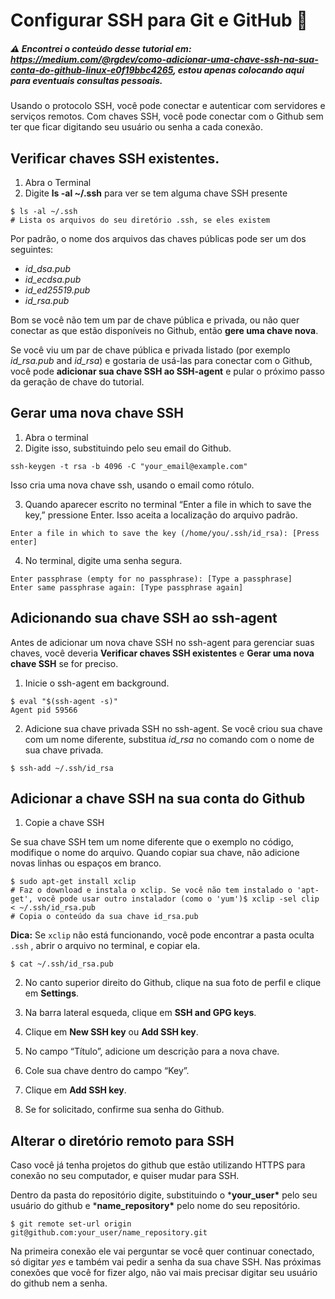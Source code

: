 # Configurar SSH para Git e GitHub :key:

##### :warning: Encontrei o conteúdo desse tutorial em: https://medium.com/@rgdev/como-adicionar-uma-chave-ssh-na-sua-conta-do-github-linux-e0f19bbc4265, estou apenas colocando aqui para eventuais consultas pessoais.

Usando o protocolo SSH, você pode conectar e autenticar com servidores e serviços remotos. Com chaves SSH, você pode conectar com o Github sem ter que ficar digitando seu usuário ou senha a cada conexão.

## Verificar chaves SSH existentes.

1. Abra o Terminal
2. Digite **ls -al ~/.ssh** para ver se tem alguma chave SSH presente

```
$ ls -al ~/.ssh
# Lista os arquivos do seu diretório .ssh, se eles existem
```

Por padrão, o nome dos arquivos das chaves públicas pode ser um dos seguintes:

- *id_dsa.pub*
- *id_ecdsa.pub*
- *id_ed25519.pub*
- *id_rsa.pub*

Bom se você não tem um par de chave pública e privada, ou não quer conectar as que estão disponíveis no Github, então **gere uma chave nova**.

Se você viu um par de chave pública e privada listado (por exemplo *id_rsa.pub* and *id_rsa*) e gostaria de usá-las para conectar com o Github, você pode **adicionar sua chave SSH ao SSH-agent** e pular o próximo passo da geração de chave do tutorial.

## Gerar uma nova chave SSH

1. Abra o terminal
2. Digite isso, substituindo pelo seu email do Github.

```
ssh-keygen -t rsa -b 4096 -C "your_email@example.com"
```

Isso cria uma nova chave ssh, usando o email como rótulo.

3. Quando aparecer escrito no terminal “Enter a file in which to save the key,” pressione Enter. Isso aceita a localização do arquivo padrão.

```
Enter a file in which to save the key (/home/you/.ssh/id_rsa): [Press enter]
```

4. No terminal, digite uma senha segura.

```
Enter passphrase (empty for no passphrase): [Type a passphrase]
Enter same passphrase again: [Type passphrase again]
```

## Adicionando sua chave SSH ao ssh-agent

Antes de adicionar um nova chave SSH no ssh-agent para gerenciar suas chaves, você deveria **Verificar chaves SSH existentes** e **Gerar uma nova chave SSH** se for preciso.

1. Inicie o ssh-agent em background.

```
$ eval "$(ssh-agent -s)"
Agent pid 59566
```

2. Adicione sua chave privada SSH no ssh-agent. Se você criou sua chave com um nome diferente, substitua *id_rsa* no comando com o nome de sua chave privada.

```
$ ssh-add ~/.ssh/id_rsa
```

## Adicionar a chave SSH na sua conta do Github

1. Copie a chave SSH

Se sua chave SSH tem um nome diferente que o exemplo no código, modifique o nome do arquivo. Quando copiar sua chave, não adicione novas linhas ou espaços em branco.

```
$ sudo apt-get install xclip
# Faz o download e instala o xclip. Se você não tem instalado o 'apt-get', você pode usar outro instalador (como o 'yum')$ xclip -sel clip < ~/.ssh/id_rsa.pub
# Copia o conteúdo da sua chave id_rsa.pub
```

**Dica:** Se `xclip` não está funcionando, você pode encontrar a pasta oculta `.ssh` , abrir o arquivo no terminal, e copiar ela.

```
$ cat ~/.ssh/id_rsa.pub
```

2. No canto superior direito do Github, clique na sua foto de perfil e clique em **Settings**.

3. Na barra lateral esqueda, clique em **SSH and GPG keys**.

4. Clique em **New SSH key** ou **Add SSH key**.

5. No campo “Título”, adicione um descrição para a nova chave.

6. Cole sua chave dentro do campo “Key”.

7. Clique em **Add SSH key**.

8. Se for solicitado, confirme sua senha do Github.

## Alterar o diretório remoto para SSH

Caso você já tenha projetos do github que estão utilizando HTTPS para conexão no seu computador, e quiser mudar para SSH.

Dentro da pasta do repositório digite, substituindo o ***your_user\*** pelo seu usuário do github e ***name_repository\*** pelo nome do seu repositório.

```
$ git remote set-url origin git@github.com:your_user/name_repository.git
```

Na primeira conexão ele vai perguntar se você quer continuar conectado, só digitar *yes* e também vai pedir a senha da sua chave SSH. Nas próximas conexões que você for fizer algo, não vai mais precisar digitar seu usuário do github nem a senha.